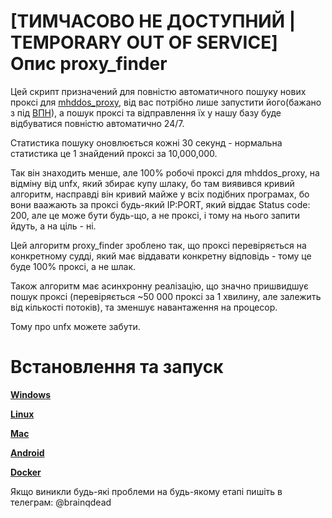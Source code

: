# [ТИМЧАСОВО НЕ ДОСТУПНИЙ | TEMPORARY OUT OF SERVICE] Опис proxy_finder

Цей скрипт призначений для повністю автоматичного пошуку нових проксі для [mhddos_proxy](https://github.com/porthole-ascend-cinnamon/mhddos_proxy), 
від вас потрібно лише запустити його(бажано з під [ВПН](https://auto-ddos.notion.site/VPN-5e45e0aadccc449e83fea45d56385b54)), а пошук проксі та відправлення їх у нашу базу буде відбуватися повністю автоматично 24/7.  
  
Статистика пошуку оновлюється кожні 30 секунд - нормальна статистика це 1 знайдений проксі за 10,000,000.  
  
Так він знаходить менше, але 100% робочі проксі для mhddos_proxy, на відміну від unfx, який збирає купу шлаку, бо там виявився кривий алгоритм, насправді він кривий майже у всіх подібних програмах, бо вони ваажають за проксі будь-який IP:PORT, який віддає Status code: 200, але це може бути будь-що, а не проксі, і тому на нього запити йдуть, а на ціль - ні.  
  
Цей алгоритм proxy_finder зроблено так, що проксі перевіряється на конкретному судді, який має віддавати конкретну відповідь - тому це буде 100% проксі, а не шлак.  
  
Також алгоритм має асинхронну реалізацію, що значно пришвидшує пошук проксі (перевіряється ~50 000 проксі за 1 хвилину, але залежить від кількості потоків), та зменшує навантаження на процесор.  
  
Тому про unfx можете забути.

# Встановлення та запуск

[**Windows**](/instructions/Windows.md)  
  
[**Linux**](/instructions/Linux.md)  
  
[**Mac**](/instructions/Mac.md)  
  
[**Android**](/instructions/Android.md)  
  
[**Docker**](/instructions/Docker.md)

Якщо виникли будь-які проблеми на будь-якому етапі пишіть в телеграм: @brainqdead
